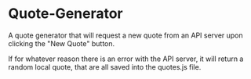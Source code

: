 # Quote-Generator

A quote generator that will request a new quote from an API server upon clicking the "New Quote" button. 

If for whatever reason there is an error with the API server, it will return a random local quote, that are all saved into the quotes.js file.